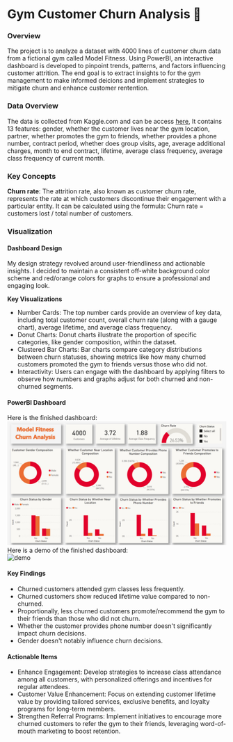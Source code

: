 # Gym Customer Churn Analysis 🏃

### Overview 
The project is to analyze a dataset with 4000 lines of customer churn data from a fictional gym called Model Fitness. Using PowerBI, an interactive dashboard is developed to pinpoint trends, patterns, and factors influencing customer attrition. The end goal is to extract insights to for the gym management to make informed deicions and implement strategies to mitigate churn and enhance customer rentention. 

### Data Overview 
The data is collected from Kaggle.com and can be access [here](https://www.kaggle.com/datasets/ellanihill/model-fitness-customer-churn), It contains 13 features: gender, whether the customer lives near the gym location, partner, whether promotes the gym to friends, whether provides a phone number, contract period, whether does group visits, age, average additional charges, month to end contract, lifetime, average class frequency, average class frequency of current month.   

### Key Concepts 
**Churn rate**: The attrition rate, also known as customer churn rate, represents the rate at which customers discontinue their engagement with a particular entity. It can be calculated using the formula: Churn rate = customers lost / total number of customers. 

### Visualization 
#### Dashboard Design 
My design strategy revolved around user-friendliness and actionable insights. I decided to maintain a consistent off-white background color scheme and red/orange colors for graphs to ensure a professional and engaging look.

**Key Visualizations** 
- Number Cards: The top number cards provide an overview of key data, including total customer count, overall churn rate (along with a gauge chart), average lifetime, and average class frequency.
- Donut Charts: Donut charts illustrate the proportion of specific categories, like gender composition, within the dataset.
- Clustered Bar Charts: Bar charts compare category distributions between churn statuses, showing metrics like how many churned customers promoted the gym to friends versus those who did not.
- Interactivity: Users can engage with the dashboard by applying filters to observe how numbers and graphs adjust for both churned and non-churned segments.

#### PowerBI Dashboard 
Here is the finished dashboard:
![pic](dashboard_pic.jpg)
<br>
Here is a demo of the finished dashboard:  
![demo](Churn_Dashboard_demo.gif)
#### Key Findings
- Churned customers attended gym classes less frequently. 
- Churned customers show reduced lifetime value compared to non-churned.
- Proportionally, less churned customers promote/recommend the gym to their friends than those who did not churn.
- Whether the customer provides phone number doesn't significantly impact churn decisions.
- Gender doesn't notably influence churn decisions. 

#### Actionable Items 
- Enhance Engagement: Develop strategies to increase class attendance among all customers, with personalized offerings and incentives for regular attendees.
- Customer Value Enhancement: Focus on extending customer lifetime value by providing tailored services, exclusive benefits, and loyalty programs for long-term members.
- Strengthen Referral Programs: Implement initiatives to encourage more churned customers to refer the gym to their friends, leveraging word-of-mouth marketing to boost retention.